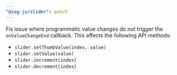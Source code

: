 ```yaml
---
"@zag-js/slider": patch
---
```


Fix issue where programmatic value changes do not trigger the `onValueChangeEnd` callback. This affects the following
API methods:

- `slider.setThumbValue(index, value)`
- `slider.setValue(value)`
- `slider.increment(index)`
- `slider.decrement(index)`

